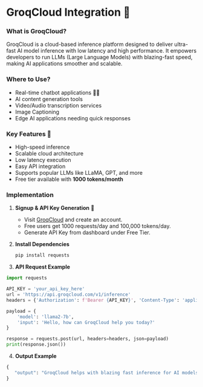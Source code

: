 # GroqCloud Integration 🎐

### What is GroqCloud?
GroqCloud is a cloud-based inference platform designed to deliver ultra-fast AI model inference with low latency and high performance. It empowers developers to run LLMs (Large Language Models) with blazing-fast speed, making AI applications smoother and scalable.

### Where to Use?
- Real-time chatbot applications 🤖💬
- AI content generation tools
- Video/Audio transcription services
- Image Captioning
- Edge AI applications needing quick responses

### Key Features 🚀
- High-speed inference  
- Scalable cloud architecture  
- Low latency execution  
- Easy API integration  
- Supports popular LLMs like LLaMA, GPT, and more  
- Free tier available with **1000 tokens/month**  

### Implementation
1. **Signup & API Key Generation** 🔑  
   - Visit [GroqCloud](https://groq.com/) and create an account.  
   - Free users get 1000 requests/day and 100,000 tokens/day.  
   - Generate API Key from dashboard under Free Tier.  

2. **Install Dependencies**  
   ```bash
   pip install requests

3. **API Request Example**
```python
import requests

API_KEY = 'your_api_key_here'
url = 'https://api.groqcloud.com/v1/inference'
headers = {'Authorization': f'Bearer {API_KEY}', 'Content-Type': 'application/json'}

payload = {
    'model': 'llama2-7b',
    'input': 'Hello, how can GroqCloud help you today?'
}

response = requests.post(url, headers=headers, json=payload)
print(response.json())
```
4. **Output Example**
```python
{
   "output": "GroqCloud helps with blazing fast inference for AI models!"
}
```

